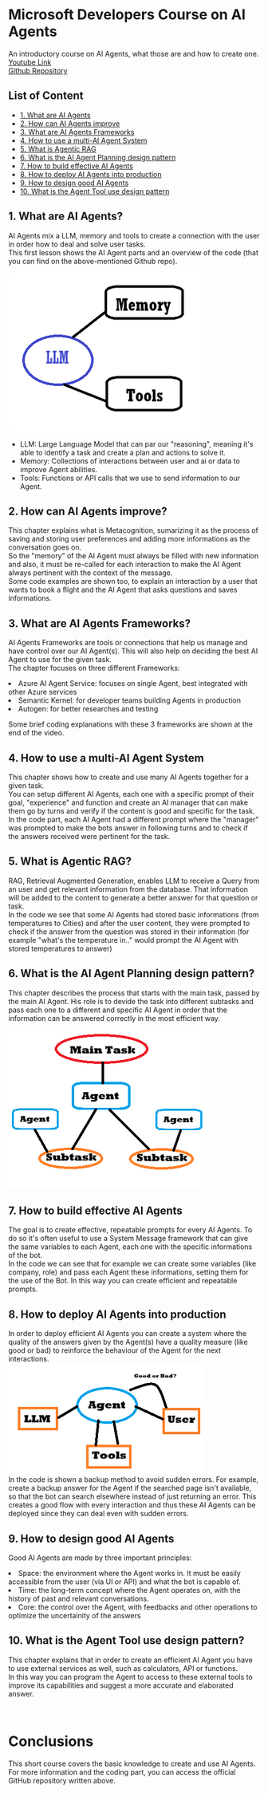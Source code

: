 # Microsoft Developers Course on AI Agents

An introductory course on AI Agents, what those are and how to create one.
<br>
<a href="https://www.youtube.com/playlist?list=PLlrxD0HtieHgKcRjd5-8DT9TbwdlDO-OC">Youtube Link</a>
<br>
<a href="https://github.com/microsoft/ai-agents-for-beginners/tree/main">Github Repository</a>

## List of Content

- [1. What are AI Agents](#1-what-are-ai-agents)
- [2. How can AI Agents improve](#2-how-can-ai-agents-improve)
- [3. What are AI Agents Frameworks](#3-what-are-ai-agents-frameworks)
- [4. How to use a multi-AI Agent System](#4-how-to-use-a-multi-ai-agent-system)
- [5. What is Agentic RAG](#5-what-is-agentic-rag)
- [6. What is the AI Agent Planning design pattern](#6-what-is-the-ai-agent-planning-design-pattern)
- [7. How to build effective AI Agents](#7-how-to-build-effective-ai-agents)
- [8. How to deploy AI Agents into production](#8-how-to-deploy-ai-agents-into-production)
- [9. How to design good AI Agents](#9-how-to-design-good-ai-agents)
- [10. What is the Agent Tool use design pattern](#10-what-is-the-agent-tool-use-design-pattern)



## 1. What are AI Agents?

AI Agents mix a LLM, memory and tools to create a connection with the user in order how to deal and solve user tasks.
<br>
This first lesson shows the AI Agent parts and an overview of the code (that you can find on the above-mentioned Github repo).

![Alt text](aiparts.jpg)

- LLM: Large Language Model that can par our "reasoning", meaning it's able to identify a task and create a plan and actions to solve it.
- Memory: Collections of interactions between user and ai or data to improve Agent abilities.
- Tools: Functions or API calls that we use to send information to our Agent.


## 2. How can AI Agents improve?

This chapter explains what is Metacognition, sumarizing it as the process of saving and storing user preferences and adding more informations as the conversation goes on.
<br>
So the "memory" of the AI Agent must always be filled with new information and also, it must be re-called for each interaction to make the AI Agent always pertinent with the context of the message.
<br>
Some code examples are shown too, to explain an interaction by a user that wants to book a flight and the AI Agent that asks questions and saves informations.


## 3. What are AI Agents Frameworks?

AI Agents Frameworks are tools or connections that help us manage and have control over our AI Agent(s). This will also help on deciding the best AI Agent to use for the given task.
<br>
The chapter focuses on three different Frameworks:
<li>Azure AI Agent Service: focuses on single Agent, best integrated with other Azure services</li>
<li>Semantic Kernel: for developer teams building Agents in production</li>
<li>Autogen: for better researches and testing</li>

Some brief coding explanations with these 3 frameworks are shown at the end of the video.


## 4. How to use a multi-AI Agent System

This chapter shows how to create and use many AI Agents together for a given task. 
<br>
You can setup different AI Agents, each one with a specific prompt of their goal, "experience" and function and create an AI manager that can make them go by turns and verify if the content is good and specific for the task.
<br>
In the code part, each AI Agent had a different prompt where the "manager" was prompted to make the bots answer in following turns and to check if the answers received were pertinent for the task.


## 5. What is Agentic RAG?

RAG, Retrieval Augmented Generation, enables LLM to receive a Query from an user and get relevant information from the database. That information will be added to the content to generate a better answer for that question or task.
<br>
In the code we see that some AI Agents had stored basic informations (from temperatures to Cities) and after the user content, they were prompted to check if the answer from the question was stored in their information (for example "what's the temperature in.." would prompt the AI Agent with stored temperatures to answer)


## 6. What is the AI Agent Planning design pattern?

This chapter describes the process that starts with the main task, passed by the main AI Agent. His role is to devide the task into different subtasks and pass each one to a different and specific AI Agent in order that the information can be answered correctly in the most efficient way.

![Alt text](pattern.jpg)


## 7. How to build effective AI Agents

The goal is to create effective, repeatable prompts for every AI Agents. To do so it's often useful to use a System Message framework that can give the same variables to each Agent, each one with the specific informations of the bot.
<br>
In the code we can see that for example we can create some variables (like company, role) and pass each Agent these informations, setting them for the use of the Bot. In this way you can create efficient and repeatable prompts.


## 8. How to deploy AI Agents into production

In order to deploy efficient AI Agents you can create a system where the quality of the answers given by the Agent(s) have a quality measure (like good or bad) to reinforce the behaviour of the Agent for the next interactions.
<br>
![Alt text](deploy.jpg)
<br>
In the code is shown a backup method to avoid sudden errors. For example, create a backup answer for the Agent if the searched page isn't available, so that the bot can search elsewhere instead of just returning an error.
This creates a good flow with every interaction and thus these AI Agents can be deployed since they can deal even with sudden errors.


## 9. How to design good AI Agents

Good AI Agents are made by three important principles:
<li>Space: the environment where the Agent works in. It must be easily accessible from the user (via UI or API) and what the bot is capable of.</li>
<li>Time: the long-term concept where the Agent operates on, with the history of past and relevant conversations.</li>
<li>Core: the control over the Agent, with feedbacks and other operations to optimize the uncertainity of the answers</li>


## 10. What is the Agent Tool use design pattern?

This chapter explains that in order to create an efficient AI Agent you have to use external services as well, such as calculators, API or functions. 
<br>
In this way you can program the Agent to access to these external tools to improve its capabilities and suggest a more accurate and elaborated answer.


<br>

# Conclusions

This short course covers the basic knowledge to create and use AI Agents. 
<br>
For more information and the coding part, you can access the official GitHub repository written above.